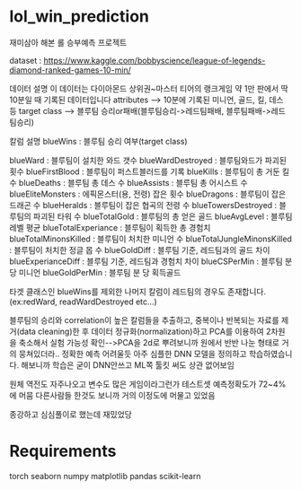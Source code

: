 # lol_win_prediction

재미삼아 해본 롤 승부예측 프로젝트

dataset : https://www.kaggle.com/bobbyscience/league-of-legends-diamond-ranked-games-10-min/

데이터 설명
이 데이터는 다이아몬드 상위권~마스터 티어의 랭크게임 약 1만 판에서 딱 10분일 때 기록된 데이터입니다
attributes --> 10분에 기록된 미니언, 골드, 킬, 데스 등
target class --> 블루팀 승리or패배(블루팀승리->레드팀패배, 블루팀패배->레드팀승리)

칼럼 설명
blueWins : 블루팀 승리 여부(target class)

blueWard : 블루팀이 설치한 와드 갯수
blueWardDestroyed : 블루팀와드가 파괴된 횟수
blueFirstBlood : 블루팀이 퍼스트블러드를 기록
blueKills : 블루팀이 총 거둔 킬 수
blueDeaths : 블루팀 총 데스 수
blueAssists : 블루팀 총 어시스트 수
blueEliteMonsters : 에픽몬스터(용, 전령) 잡은 횟수
blueDragons : 블루팀이 잡은 드래곤 수
blueHeralds : 블루팀이 잡은 협곡의 전령 수
blueTowersDestroyed : 블루팀의 파괴된 타워 수
blueTotalGold : 블루팀의 총 얻은 골드
blueAvgLevel : 블루팀 레벨 평균
blueTotalExperiance : 블루팀이 획득한 총 경험치
blueTotalMinonsKilled : 블루팀이 처치한 미니언 수
blueTotalJungleMinonsKilled : 블루팀이 처치한 정글 몹 수
blueGoldDiff : 블루팀 기준, 레드팀과의 골드 차이
blueExperianceDiff : 블루팀 기준, 레드팀과 경험치 차이
blueCSPerMin : 블루팀 분 당 미니언
blueGoldPerMin : 블루팀 분 당 획득골드

타겟 클래스인 blueWins를 제외한 나머지 칼럼이
레드팀의 경우도 존재합니다. (ex:redWard, readWardDestroyed etc...)

블루팀의 승리와 correlation이 높은 칼럼들을 추출하고, 중복이나 반복되는 자료를 제거(data cleaning)한 후
데이터 정규화(normalization)하고 PCA를 이용하여 2차원을 축소해서 실험 가능성 확인-->PCA을 2d로 뿌려보니까 원에서 반반 나눈 형태로 거의 뭉쳐있더라.. 정확한 예측 어려울듯
아주 심플한 DNN 모델을 정의하고 학습하였습니다.
해보니까 학습은 굳이 DNN안쓰고 ML쪽 툴킷 써도 상관 없어보임

원체 역전도 자주나오고 변수도 많은 게임이라그런가 테스트셋 예측정확도가 72~4%에 머뭄
다른사람들 한것도 보니까 거의 이정도에 머물고 있었음

종강하고 심심풀이로 했는데 재밌었당

# Requirements
torch
seaborn
numpy
matplotlib
pandas
scikit-learn
